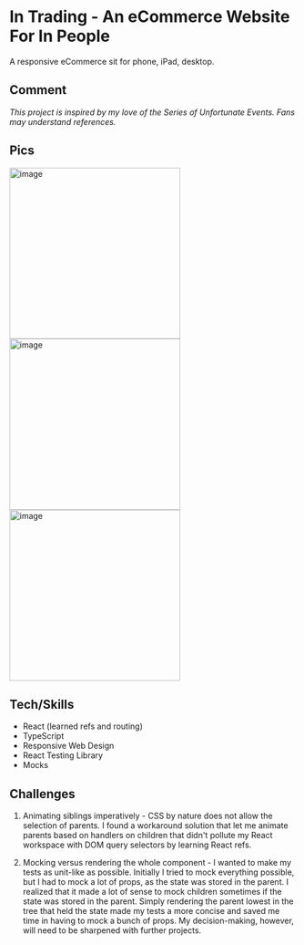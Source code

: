 # In Trading - An eCommerce Website For In People

A responsive eCommerce sit for phone, iPad, desktop.

## Comment 

*This project is inspired by my love of the Series of Unfortunate Events. Fans may understand references.*

## Pics

<img width="300" alt="image" src="https://user-images.githubusercontent.com/71617542/179380847-21d726ba-942d-4ba1-b1a9-25e436051b73.png"> <img width="300" alt="image" src="https://user-images.githubusercontent.com/71617542/179380852-c7c5702f-0b4c-4522-8cf9-0a57e4c4cc77.png"> <img width="300" alt="image" src="https://user-images.githubusercontent.com/71617542/179380870-6d4da506-319a-4f82-9d4b-ad4b33e4f5ab.png">

## Tech/Skills

* React (learned refs and routing)
* TypeScript
* Responsive Web Design 
* React Testing Library
* Mocks

## Challenges 

1. Animating siblings imperatively - CSS by nature does not allow the selection of parents. I found a workaround solution that let me animate parents based on handlers on children that didn't pollute my React workspace with DOM query selectors by learning React refs. 

2. Mocking versus rendering the whole component - I wanted to make my tests as unit-like as possible. Initially I tried to mock everything possible, but I had to mock a lot of props, as the state was stored in the parent. I realized that it made a lot of sense to mock children sometimes if the state was stored in the parent. Simply rendering the parent lowest in the tree that held the state made my tests a more concise and saved me time in having to mock a bunch of props. My decision-making, however, will need to be sharpened with further projects.

